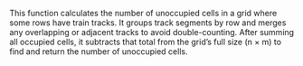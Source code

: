 This function calculates the number of unoccupied cells in a grid where some rows have train tracks. It groups track segments by row and merges any overlapping or adjacent tracks to avoid double-counting. After summing all occupied cells, it subtracts that total from the grid’s full size (n × m) to find and return the number of unoccupied cells.